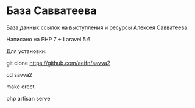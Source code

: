 # База Савватеева

База данных ссылок на выступления и ресурсы Алексея Савватеева.

Написано на PHP 7 + Laravel 5.6.

Для установки:

git clone https://github.com/aeifn/savva2

cd savva2

make erect

php artisan serve
